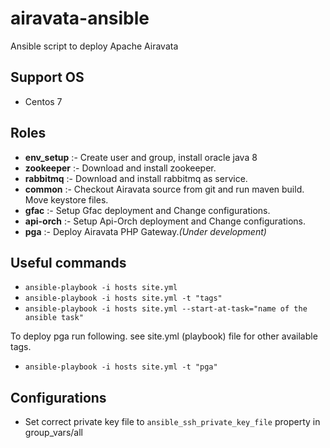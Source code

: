 # airavata-ansible

Ansible script to deploy Apache Airavata

## Support OS

- Centos 7

## Roles

- **env_setup** :- Create user and group, install oracle java 8
- **zookeeper** :- Download and install zookeeper.
- **rabbitmq** :- Download and install rabbitmq as service.
- **common** :- Checkout Airavata source from git and run maven build. Move keystore files.
- **gfac** :- Setup Gfac deployment and Change configurations.
- **api-orch** :- Setup Api-Orch deployment and Change configurations.
- **pga** :- Deploy Airavata PHP Gateway._(Under development)_

## Useful commands

- `ansible-playbook -i hosts site.yml`
- `ansible-playbook -i hosts site.yml -t "tags"`
- `ansible-playbook -i hosts site.yml --start-at-task="name of the ansible task"`

To deploy pga run following. see site.yml (playbook) file for other available tags.

- `ansible-playbook -i hosts site.yml -t "pga"`

## Configurations

- Set correct private key file to `ansible_ssh_private_key_file` property in group_vars/all
